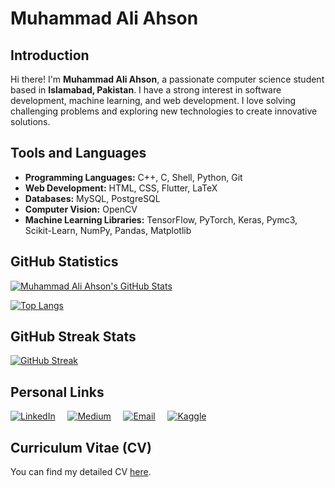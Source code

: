 # Muhammad Ali Ahson

## Introduction
Hi there! I'm **Muhammad Ali Ahson**, a passionate computer science student based in **Islamabad, Pakistan**. I have a strong interest in software development, machine learning, and web development. I love solving challenging problems and exploring new technologies to create innovative solutions.

## Tools and Languages
- **Programming Languages:** C++, C, Shell, Python, Git
- **Web Development:** HTML, CSS, Flutter, LaTeX
- **Databases:** MySQL, PostgreSQL
- **Computer Vision:** OpenCV
- **Machine Learning Libraries:** TensorFlow, PyTorch, Keras, Pymc3, Scikit-Learn, NumPy, Pandas, Matplotlib

## GitHub Statistics

[![Muhammad Ali Ahson's GitHub Stats](https://github-readme-stats.vercel.app/api?username=MuhammadAliAhson&show_icons=true&count_private=true&hide=contribs&theme=radical)](https://github.com/MuhammadAliAhson)

[![Top Langs](https://github-readme-stats.vercel.app/api/top-langs/?username=MuhammadAliAhson&layout=compact&theme=radical)](https://github.com/MuhammadAliAhson)

## GitHub Streak Stats
[![GitHub Streak](https://github-readme-streak-stats.herokuapp.com/?user=MuhammadAliAhson&theme=radical)](https://github.com/MuhammadAliAhson)

## Personal Links
[![LinkedIn](https://img.icons8.com/color/48/000000/linkedin.png)](https://www.linkedin.com/in/muhammadaliahson/)
&nbsp;&nbsp;&nbsp;
[![Medium](https://img.icons8.com/color/48/000000/medium-logo.png)](https://medium.com/@i212535)
&nbsp;&nbsp;&nbsp;
[![Email](https://img.icons8.com/color/48/000000/email.png)](mailto:aliahson56@gmail.com)
&nbsp;&nbsp;&nbsp;
[![Kaggle](https://img.icons8.com/ios/48/000000/kaggle.png)](https://www.kaggle.com/your-kaggle-username)

## Curriculum Vitae (CV)
You can find my detailed CV [here](https://www.overleaf.com/read/zbdggzhmdbhs#7a24cc).
